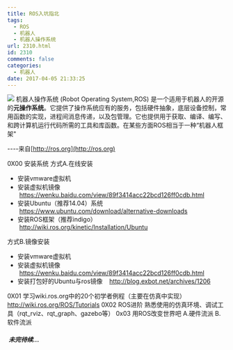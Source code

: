 ```yaml
---
title: ROS入坑指北
tags:
  - ROS
  - 机器人
  - 机器人操作系统
url: 2310.html
id: 2310
comments: false
categories:
  - 机器人
date: 2017-04-05 21:33:25
---
```


![](http://oarap.org/wp-content/uploads/2017/03/ros.org_logo.png) 机器人操作系统 (Robot Operating System,ROS) 是一个适用于机器人的开源的**元操作系统**。它提供了操作系统应有的服务，包括硬件抽象，底层设备控制，常用函数的实现，进程间消息传递，以及包管理。它也提供用于获取、编译、编写、和跨计算机运行代码所需的工具和库函数。在某些方面ROS相当于一种“机器人框架"

----来自[http://ros.org](http://ros.org)

0X00 安装系统 方式A.在线安装

*   安装vmware虚拟机
*   安装虚拟机镜像    https://wenku.baidu.com/view/89f3414acc22bcd126ff0cdb.html
*   安装Ubuntu（推荐14.04）系统    https://www.ubuntu.com/download/alternative-downloads
*   安装ROS框架（推荐indigo）    http://wiki.ros.org/kinetic/Installation/Ubuntu

方式B.镜像安装

*   安装vmware虚拟机
*   安装虚拟机镜像    https://wenku.baidu.com/view/89f3414acc22bcd126ff0cdb.html
*   安装打包好的Ubuntu与ros镜像    http://blog.exbot.net/archives/1206

0X01 学习wiki.ros.org中的20个初学者例程（主要在仿真中实现） http://wiki.ros.org/ROS/Tutorials 0X02 ROS进阶 熟悉使用的仿真环境、调试工具（rqt\_rviz、rqt\_graph、gazebo等） 0x03 用ROS改变世界吧 A.硬件流派 B.软件流派

#####  未完待续...